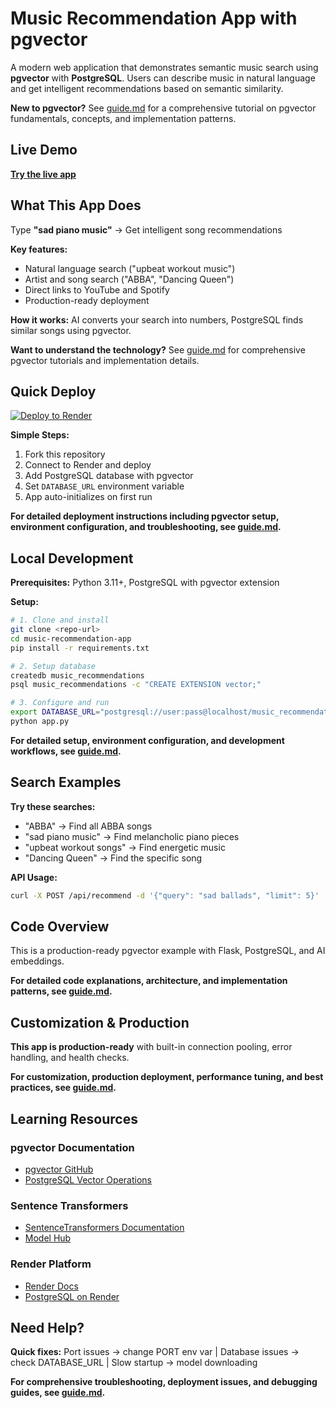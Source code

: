 # Music Recommendation App with pgvector

A modern web application that demonstrates semantic music search using **pgvector** with **PostgreSQL**. Users can describe music in natural language and get intelligent recommendations based on semantic similarity.

**New to pgvector?** See [guide.md](guide.md) for a comprehensive tutorial on pgvector fundamentals, concepts, and implementation patterns.

## Live Demo

[**Try the live app**](https://music-recommendations-hz3i.onrender.com)

## What This App Does

Type **"sad piano music"** → Get intelligent song recommendations

**Key features:**
- Natural language search ("upbeat workout music")
- Artist and song search ("ABBA", "Dancing Queen")  
- Direct links to YouTube and Spotify
- Production-ready deployment

**How it works:** AI converts your search into numbers, PostgreSQL finds similar songs using pgvector.

**Want to understand the technology?** See [guide.md](guide.md) for comprehensive pgvector tutorials and implementation details.


## Quick Deploy

[![Deploy to Render](https://render.com/images/deploy-to-render-button.svg)](https://render.com/deploy)

**Simple Steps:**
1. Fork this repository
2. Connect to Render and deploy
3. Add PostgreSQL database with pgvector
4. Set `DATABASE_URL` environment variable
5. App auto-initializes on first run

**For detailed deployment instructions including pgvector setup, environment configuration, and troubleshooting, see [guide.md](guide.md#deployment-on-render).**

## Local Development

**Prerequisites:** Python 3.11+, PostgreSQL with pgvector extension

**Setup:**
```bash
# 1. Clone and install
git clone <repo-url>
cd music-recommendation-app
pip install -r requirements.txt

# 2. Setup database
createdb music_recommendations
psql music_recommendations -c "CREATE EXTENSION vector;"

# 3. Configure and run
export DATABASE_URL="postgresql://user:pass@localhost/music_recommendations"
python app.py
```

**For detailed setup, environment configuration, and development workflows, see [guide.md](guide.md#database-setup).**

## Search Examples

**Try these searches:**
- "ABBA" → Find all ABBA songs
- "sad piano music" → Find melancholic piano pieces  
- "upbeat workout songs" → Find energetic music
- "Dancing Queen" → Find the specific song

**API Usage:**
```bash
curl -X POST /api/recommend -d '{"query": "sad ballads", "limit": 5}'
```

## Code Overview

This is a production-ready pgvector example with Flask, PostgreSQL, and AI embeddings.

**For detailed code explanations, architecture, and implementation patterns, see [guide.md](guide.md#understanding-the-codebase).**

## Customization & Production

**This app is production-ready** with built-in connection pooling, error handling, and health checks.

**For customization, production deployment, performance tuning, and best practices, see [guide.md](guide.md#production-deployment).**

## Learning Resources

### pgvector Documentation
- [pgvector GitHub](https://github.com/pgvector/pgvector)
- [PostgreSQL Vector Operations](https://github.com/pgvector/pgvector#vector-operations)

### Sentence Transformers
- [SentenceTransformers Documentation](https://www.sbert.net/)
- [Model Hub](https://huggingface.co/sentence-transformers)

### Render Platform
- [Render Docs](https://render.com/docs)
- [PostgreSQL on Render](https://render.com/docs/databases)

## Need Help?

**Quick fixes:** Port issues → change PORT env var | Database issues → check DATABASE_URL | Slow startup → model downloading

**For comprehensive troubleshooting, deployment issues, and debugging guides, see [guide.md](guide.md#troubleshooting).**

